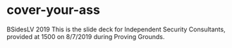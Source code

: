 # cover-your-ass
BSidesLV 2019
This is the slide deck for Independent Security Consultants, provided at 1500 on 8/7/2019 during Proving Grounds. 
